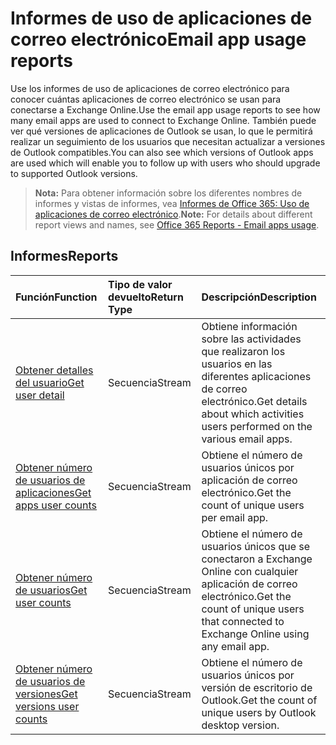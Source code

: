 # <a name="email-app-usage-reports"></a><span data-ttu-id="589ec-101">Informes de uso de aplicaciones de correo electrónico</span><span class="sxs-lookup"><span data-stu-id="589ec-101">Email app usage reports</span></span>

<span data-ttu-id="589ec-102">Use los informes de uso de aplicaciones de correo electrónico para conocer cuántas aplicaciones de correo electrónico se usan para conectarse a Exchange Online.</span><span class="sxs-lookup"><span data-stu-id="589ec-102">Use the email app usage reports to see how many email apps are used to connect to Exchange Online.</span></span> <span data-ttu-id="589ec-103">También puede ver qué versiones de aplicaciones de Outlook se usan, lo que le permitirá realizar un seguimiento de los usuarios que necesitan actualizar a versiones de Outlook compatibles.</span><span class="sxs-lookup"><span data-stu-id="589ec-103">You can also see which versions of Outlook apps are used which will enable you to follow up with users who should upgrade to supported Outlook versions.</span></span>

> <span data-ttu-id="589ec-104">**Nota:** Para obtener información sobre los diferentes nombres de informes y vistas de informes, vea [Informes de Office 365: Uso de aplicaciones de correo electrónico]((https://support.office.com/client/Email-apps-usage-c2ce12a2-934f-4dd4-ba65-49b02be4703d)).</span><span class="sxs-lookup"><span data-stu-id="589ec-104">**Note:** For details about different report views and names, see [Office 365 Reports - Email apps usage]((https://support.office.com/client/Email-apps-usage-c2ce12a2-934f-4dd4-ba65-49b02be4703d)).</span></span>

## <a name="reports"></a><span data-ttu-id="589ec-105">Informes</span><span class="sxs-lookup"><span data-stu-id="589ec-105">Reports</span></span>

| <span data-ttu-id="589ec-106">Función</span><span class="sxs-lookup"><span data-stu-id="589ec-106">Function</span></span>                                 | <span data-ttu-id="589ec-107">Tipo de valor devuelto</span><span class="sxs-lookup"><span data-stu-id="589ec-107">Return Type</span></span> | <span data-ttu-id="589ec-108">Descripción</span><span class="sxs-lookup"><span data-stu-id="589ec-108">Description</span></span>                              |
| :--------------------------------------- | :---------- | :--------------------------------------- |
| [<span data-ttu-id="589ec-109">Obtener detalles del usuario</span><span class="sxs-lookup"><span data-stu-id="589ec-109">Get user detail</span></span>](../api/reportroot_getemailappusageuserdetail.md) | <span data-ttu-id="589ec-110">Secuencia</span><span class="sxs-lookup"><span data-stu-id="589ec-110">Stream</span></span>      | <span data-ttu-id="589ec-111">Obtiene información sobre las actividades que realizaron los usuarios en las diferentes aplicaciones de correo electrónico.</span><span class="sxs-lookup"><span data-stu-id="589ec-111">Get details about which activities users performed on the various email apps.</span></span> |
| [<span data-ttu-id="589ec-112">Obtener número de usuarios de aplicaciones</span><span class="sxs-lookup"><span data-stu-id="589ec-112">Get apps user counts</span></span>](../api/reportroot_getemailappusageappsusercounts.md) | <span data-ttu-id="589ec-113">Secuencia</span><span class="sxs-lookup"><span data-stu-id="589ec-113">Stream</span></span>      | <span data-ttu-id="589ec-114">Obtiene el número de usuarios únicos por aplicación de correo electrónico.</span><span class="sxs-lookup"><span data-stu-id="589ec-114">Get the count of unique users per email app.</span></span> |
| [<span data-ttu-id="589ec-115">Obtener número de usuarios</span><span class="sxs-lookup"><span data-stu-id="589ec-115">Get user counts</span></span>](../api/reportroot_getemailappusageusercounts.md) | <span data-ttu-id="589ec-116">Secuencia</span><span class="sxs-lookup"><span data-stu-id="589ec-116">Stream</span></span>      | <span data-ttu-id="589ec-117">Obtiene el número de usuarios únicos que se conectaron a Exchange Online con cualquier aplicación de correo electrónico.</span><span class="sxs-lookup"><span data-stu-id="589ec-117">Get the count of unique users that connected to Exchange Online using any email app.</span></span> |
| [<span data-ttu-id="589ec-118">Obtener número de usuarios de versiones</span><span class="sxs-lookup"><span data-stu-id="589ec-118">Get versions user counts</span></span>](../api/reportroot_getemailappusageversionsusercounts.md) | <span data-ttu-id="589ec-119">Secuencia</span><span class="sxs-lookup"><span data-stu-id="589ec-119">Stream</span></span>      | <span data-ttu-id="589ec-120">Obtiene el número de usuarios únicos por versión de escritorio de Outlook.</span><span class="sxs-lookup"><span data-stu-id="589ec-120">Get the count of unique users by Outlook desktop version.</span></span> |
